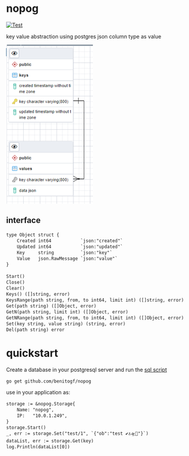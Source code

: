# nopog

[![Test](https://github.com/benitogf/nopog/actions/workflows/tests.yml/badge.svg)](https://github.com/benitogf/nopog/actions/workflows/tests.yml)

key value abstraction using postgres json column type as value

![Alt text](erd.PNG?raw=true "ERD")

## interface

```
type Object struct {
	Created int64           `json:"created"`
	Updated int64           `json:"updated"`
	Key     string          `json:"key"`
	Value   json.RawMessage `json:"value"`
}

Start()
Close()
Clear()
Keys() ([]string, error)
KeysRange(path string, from, to int64, limit int) ([]string, error)
Get(path string) ([]Object, error)
GetN(path string, limit int) ([]Object, error)
GetNRange(path string, from, to int64, limit int) ([]Object, error)
Set(key string, value string) (string, error)
Del(path string) error
```

# quickstart

Create a database in your postgresql server and run the [sql script](nopog.sql)

```
go get github.com/benitogf/nopog
```

use in your application as:

```
storage := &nopog.Storage{
    Name: "nopog",
    IP:   "10.0.1.249",
}
storage.Start()
_, err := storage.Set("test/1", `{"ob":"test ✔⚓🛸🛴"}`)
dataList, err := storage.Get(key)
log.Println(dataList[0])
```
